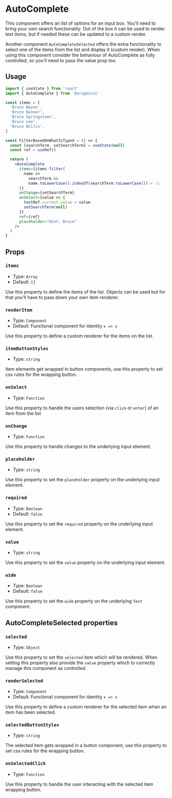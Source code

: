 # AutoComplete

This component offers an list of options for an input box. You'll need to bring your own search functionality. Out of the box it can be used to render text items, but if needed these can be updated to a custom render.

Another component `AutoCompleteSelected` offers the extra functionality to select one of the items from the list and display it (custom render). When using this component consider the behaviour of AutoComplete as fully controlled, so you'll need to pass the value prop too.

## Usage

```jsx
import { useState } from 'react'
import { AutoComplete } from '@aragon/ui'

const items = [
  'Bruce Wayne',
  'Bruce Banner',
  'Bruce Springsteen',
  'Bruce Lee',
  'Bruce Willis',
]

const FilterBasedOnWhatIsTyped = () => {
  const [searchTerm, setSearchTerm] = useState(null)
  const ref = useRef()

  return (
    <AutoComplete
      items={items.filter(
        name =>
          searchTerm &&
          name.toLowerCase().indexOf(searchTerm.toLowerCase()) > -1
      )}
      onChange={setSearchTerm}
      onSelect={value => {
        textRef.current.value = value
        setSearchTerm(null)
      }}
      ref={ref}
      placeholder="Hint: Bruce"
    />
  )
}
```

## Props

### `items`

- Type: `Array`
- Default: `[]`

Use this property to define the items of the list. Objects can be used but for that you'll have to pass down your own item renderer.

### `renderItem`

- Type: `Component`
- Default: Functional component for identity `x => x`

Use this property to define a custom renderer for the items on the list.

### `itemButtonStyles`

- Type: `string`

Item elements get wrapped in button components, use this property to set css rules for the wrapping button.

### `onSelect`

- Type: `Function`

Use this property to handle the users selection (via `click` or `enter`) of an item from the list

### `onChange`

- Type: `Function`

Use this property to handle changes to the underlying input element.

### `placeholder`

- Type: `string`

Use this property to set the `placeholder` property on the underlying input element.

### `required`

- Type: `Boolean`
- Default: `false`

Use this property to set the `required` property on the underlying input element.

### `value`

- Type: `string`

Use this property to set the `value` property on the underlying input element.

### `wide`

- Type: `Boolean`
- Default: `false`

Use this property to set the `wide` property on the underlying `Text` component.

## AutoCompleteSelected properties

### `selected`

- Type: `Object`

Use this property to set the `selected` item which will be rendered. When setting this property also provide the `value` property which to correctly manage this component as controlled.

### `renderSelected`

- Type: `Component`
- Default: Functional component for identity `x => x`

Use this property to define a custom renderer for the selected item when an item has been selected.

### `selectedButtonStyles`

- Type: `string`

The selected item gets wrapped in a button component, use this property to set css rules for the wrapping button.

### `onSelectedClick`

- Type: `Function`

Use this property to handle the user interacting with the selected item wrapping button.
